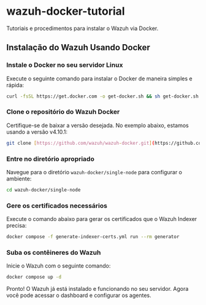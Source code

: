 # wazuh-docker-tutorial
Tutoriais e procedimentos para instalar o Wazuh via Docker.

## Instalação do Wazuh Usando Docker

### Instale o Docker no seu servidor Linux
Execute o seguinte comando para instalar o Docker de maneira simples e rápida:

```bash
curl -fsSL https://get.docker.com -o get-docker.sh && sh get-docker.sh
```

### Clone o repositório do Wazuh Docker
Certifique-se de baixar a versão desejada. No exemplo abaixo, estamos usando a versão v4.10.1:

```bash
git clone [https://github.com/wazuh/wazuh-docker.git](https://github.com/wazuh/wazuh-docker.git) -b v4.10.1
```

### Entre no diretório apropriado
Navegue para o diretório `wazuh-docker/single-node` para configurar o ambiente:

```bash
cd wazuh-docker/single-node
```

### Gere os certificados necessários
Execute o comando abaixo para gerar os certificados que o Wazuh Indexer precisa:

```bash
docker compose -f generate-indexer-certs.yml run --rm generator
```

### Suba os contêineres do Wazuh
Inicie o Wazuh com o seguinte comando:

```bash
docker compose up -d
```

Pronto! O Wazuh já está instalado e funcionando no seu servidor. Agora você pode acessar o dashboard e configurar os agentes.

